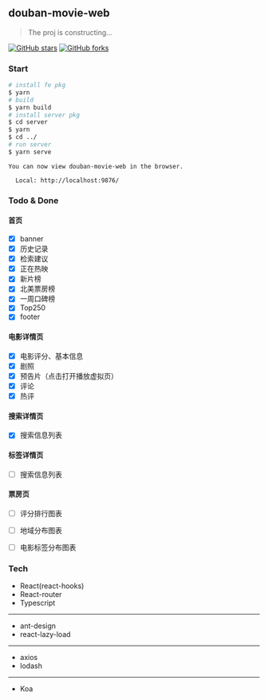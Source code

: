 ## douban-movie-web
> The proj is constructing...

[![GitHub stars](https://img.shields.io/github/stars/lovelifeloveyou/hooks-movie-web.svg?color=green)](https://github.com/lovelifeloveyou/hooks-movie-web) 
[![GitHub forks](https://img.shields.io/github/forks/lovelifeloveyou/hooks-movie-web.svg)](https://github.com/lovelifeloveyou/hooks-movie-web)

### Start

```bash
# install fe pkg
$ yarn
# build
$ yarn build
# install server pkg
$ cd server 
$ yarn
$ cd ../
# run server
$ yarn serve
```

```
You can now view douban-movie-web in the browser.

  Local: http://localhost:9876/

```

### Todo & Done

#### 首页

- [x] banner
- [x] 历史记录
- [x] 检索建议
- [x] 正在热映
- [x] 新片榜
- [x] 北美票房榜
- [x] 一周口碑榜
- [x] Top250
- [x] footer

#### 电影详情页

- [x] 电影评分、基本信息
- [x] 剧照
- [x] 预告片（点击打开播放虚拟页）
- [x] 评论
- [x] 热评

#### 搜索详情页

- [x] 搜索信息列表

#### 标签详情页

- [ ] 搜索信息列表

#### 票房页

- [ ] 评分排行图表
- [ ] 地域分布图表
- [ ] 电影标签分布图表


### Tech

- React(react-hooks)
- React-router
- Typescript  
----
- ant-design
- react-lazy-load  
----
- axios
- lodash  
----
- Koa
